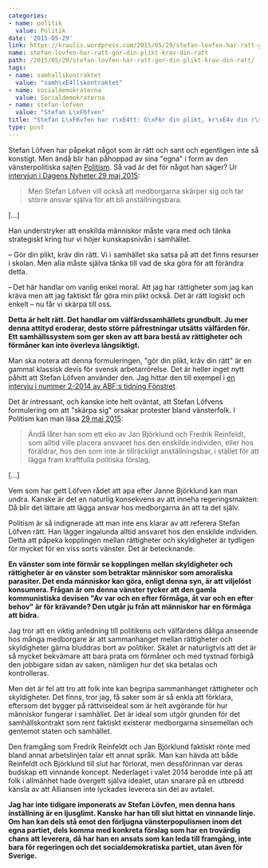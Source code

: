 ```yaml
---
categories:
- name: politik
  value: Politik
date: '2015-05-29'
link: https://kraulis.wordpress.com/2015/05/29/stefan-lovfen-har-ratt-gor-din-plikt-krav-din-ratt/
name: stefan-lovfen-har-ratt-gor-din-plikt-krav-din-ratt
path: /2015/05/29/stefan-lovfen-har-ratt-gor-din-plikt-krav-din-ratt/
tags:
- name: samhallskontraktet
  value: "samh\xE4llskontraktet"
- name: socialdemokraterna
  value: Socialdemokraterna
- name: stefan-lofven
  value: "Stefan L\xF6fven"
title: "Stefan L\xF6vfen har r\xE4tt: G\xF6r din plikt, kr\xE4v din r\xE4tt"
type: post
---
```

Stefan Löfven har påpekat något som är rätt och sant och egentligen inte så konstigt. Men ändå blir han påhoppad av sina "egna" i form av den vänsterpolitiska sajten [Politism](http://www.politism.se/). Så vad är det för något han säger? Ur [intervjun i Dagens Nyheter 29 maj 2015](http://www.dn.se/nyheter/politik/stefan-lofvens-nya-krav-pa-folket/):

> Men Stefan Löfven vill också att medborgarna skärper sig och tar större ansvar själva för att bli anställningsbara.

[...]

Han understryker att enskilda människor måste vara med och tänka strategiskt kring hur vi höjer kunskapsnivån i samhället.

– Gör din plikt, kräv din rätt. Vi i  samhället ska satsa på att det finns resurser i skolan. Men alla måste själva tänka till vad de ska göra för att förändra detta.

– Det här handlar om vanlig enkel moral. Att jag har rättigheter som jag kan kräva men att jag faktiskt får göra min plikt också. Det är rätt logiskt och enkelt – nu får vi skärpa till oss.

**Detta är helt rätt. Det handlar om välfärdssamhällets grundbult. Ju mer denna attityd eroderar, desto större påfrestningar utsätts välfärden för. Ett samhällssystem som ger sken av att bara bestå av rättigheter och förmåner kan inte överleva långsiktigt.**



Man ska notera att denna formuleringen, "gör din plikt, kräv din rätt" är en gammal klassisk devis för svensk arbetarrörelse. Det är heller inget nytt påhitt att Stefan Löfven använder den. Jag hittar den till exempel i [en intervju i nummer 2-2014 av ABF:s tidning Fönstret](http://www.fonstret.se/Artikelarkivet/Intervju/Stefan-Lofven/).

Det är intressant, och kanske inte helt oväntat, att Stefan Löfvens formulering om att "skärpa sig" orsakar protester bland vänsterfolk. I Politism kan man läsa [29 maj 2015](http://www.politism.se/story/det-ar-du-som-ska-skarpa-dig-stefan-lofven/#post-27144):

> Ändå låter han som ett eko av Jan Björklund och Fredrik Reinfeldt, som alltid ville placera ansvaret hos den enskilde individen, eller hos föräldrar, hos den som inte är tillräckligt anställningsbar, i stället för att lägga fram kraftfulla politiska förslag.

[...]

Vem som har gett Löfven rådet att apa efter Janne Björklund kan man undra. Kanske är det en naturlig konsekvens av att inneha regeringsmakten: Då blir det lättare att lägga ansvar hos medborgarna än att ta det själv.

Politism är så indignerade att man inte ens klarar av att referera Stefan Löfven rätt. Han lägger ingalunda alltid ansvaret hos den enskilde individen. Detta att påpeka kopplingen mellan rättigheter och skyldigheter är tydligen för mycket för en viss sorts vänster. Det är betecknande.

**En vänster som inte förmår se kopplingen mellan skyldigheter och rättigheter är en vänster som betraktar människor som amoraliska parasiter. Det enda människor kan göra, enligt denna syn, är att viljelöst konsumera. Frågan är om denna vänster tycker att den gamla kommunistiska devisen "Av var och en efter förmåga, åt var och en efter behov" är för krävande? Den utgår ju från att människor har en förmåga att bidra.**

Jag tror att en viktig anledning till politikens och välfärdens dåliga anseende hos många medborgare är att sammanhanget mellan rättigheter och skyldigheter gärna bluddras bort av politiker. Skälet är naturligtvis att det är så mycket bekvämare att bara prata om förmåner och med tystnad förbigå den jobbigare sidan av saken, nämligen hur det ska betalas och kontrolleras.

Men det är fel att tro att folk inte kan begripa sammanhanget rättigheter och skyldigheter. Det finns, tror jag, få saker som är så enkla att förklara, eftersom det bygger på rättviseideal som är helt avgörande för hur människor fungerar i samhället. Det är ideal som utgör grunden för det samhällskontrakt som rent faktiskt existerar medborgarna sinsemellan och gentemot staten och samhället.

Den framgång som Fredrik Reinfeldt och Jan Björklund faktiskt rönte med bland annat arbetslinjen talar ett annat språk. Man kan hävda att både Reinfeldt och Björklund till slut har förlorat, men dessförinnan var deras budskap ett vinnande koncept. Nederlaget i valet 2014 berodde inte på att folk i allmänhet hade övergett själva idealet, utan snarare på en utbredd känsla av att Alliansen inte lyckades leverera sin del av avtalet.

**Jag har inte tidigare imponerats av Stefan Lövfen, men denna hans inställning är en ljusglimt. Kanske har han till slut hittat en vinnande linje. Om han kan dels stå emot den förljugna vänsterpopulismen inom det egna partiet, dels komma med konkreta förslag som har en trovärdig chans att leverera, då har han en ansats som kan leda till framgång, inte bara för regeringen och det socialdemokratiska partiet, utan även för Sverige.**

